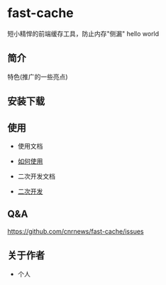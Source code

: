 # fast-cache
短小精悍的前端缓存工具，防止内存"侧漏" hello world

## 简介
特色(推广的一些亮点)
## 安装下载

## 使用

- 使用文档
* [如何使用](./doc/use/README.md)
- 二次开发文档
* [二次开发](./doc/dev/README.md)

## Q&A

https://github.com/cnrnews/fast-cache/issues

## 关于作者

- 个人
